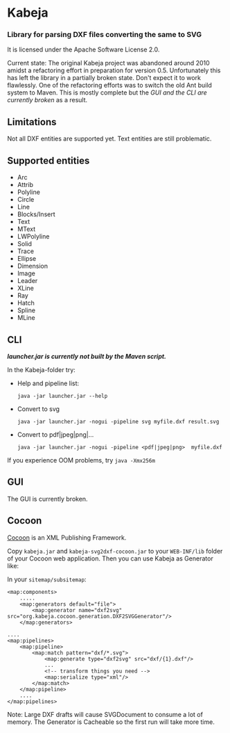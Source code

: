 # Kabeja

### Library for parsing DXF files converting the same to SVG

It is licensed under the Apache Software License 2.0.

Current state: The original Kabeja project was abandoned around 2010 amidst a refactoring effort in preparation for version 0.5.
Unfortunately this has left the library in a partially broken state. Don't expect it to work flawlessly. One of the refactoring efforts was to switch the old Ant build system to Maven. This is mostly complete but the _GUI and the CLI are currently broken_ as a result.

## Limitations
Not all DXF entities are supported yet. Text entities are still problematic.

## Supported entities
* Arc
* Attrib
* Polyline
* Circle
* Line
* Blocks/Insert
* Text
* MText
* LWPolyline
* Solid
* Trace
* Ellipse
* Dimension
* Image
* Leader
* XLine
* Ray
* Hatch
* Spline
* MLine


## CLI
***launcher.jar is currently not built by the Maven script.***

In the Kabeja-folder try:
* Help and pipeline list:

  `java -jar launcher.jar --help`

* Convert to svg

  `java -jar launcher.jar -nogui -pipeline svg myfile.dxf result.svg`

* Convert to pdf|jpeg|png|...

  `java -jar launcher.jar -nogui -pipeline <pdf|jpeg|png>  myfile.dxf`

If you experience OOM problems, try `java -Xmx256m`

## GUI
The GUI is currently broken.

## Cocoon
[Cocoon](http://cocoon.apache.org/) is an XML Publishing Framework.

Copy `kabeja.jar` and `kabeja-svg2dxf-cocoon.jar` to your `WEB-INF/lib` folder
of your Cocoon web application. Then you can use Kabeja as Generator like:

In your `sitemap/subsitemap`:

```
<map:components>
    .....   
    <map:generators default="file">
        <map:generator name="dxf2svg" src="org.kabeja.cocoon.generation.DXF2SVGGenerator"/>
    </map:generators>

....
<map:pipelines>
    <map:pipeline>
        <map:match pattern="dxf/*.svg">
            <map:generate type="dxf2svg" src="dxf/{1}.dxf"/>
            ...
            <!-- transform things you need -->
            <map:serialize type="xml"/>
        </map:match>
    </map:pipeline>
    ....
</map:pipelines>
```

Note: Large DXF drafts will cause SVGDocument to consume a lot of memory. The Generator is
Cacheable so the first run will take more time.
